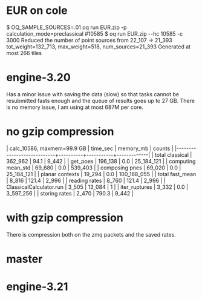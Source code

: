 # EUR on cole

$ OQ_SAMPLE_SOURCES=.01 oq run EUR.zip -p calculation_mode=preclassical #10585
$ oq run EUR.zip --hc 10585 -c 3000
Reduced the number of point sources from 22_107 -> 21_393
tot_weight=132_713, max_weight=518, num_sources=21_393
Generated at most 266 tiles

# engine-3.20

Has a minor issue with saving the data (slow) so that tasks cannot
be resubmitted fasts enough and the queue of results goes up to
27 GB. There is no memory issue, I am using at most 687M per core.

# no gzip compression
| calc_10586, maxmem=99.9 GB | time_sec | memory_mb | counts      |
|----------------------------+----------+-----------+-------------|
| total classical            | 362_962  | 94.1      | 9_442       |
| get_poes                   | 196_138  | 0.0       | 25_184_121  |
| computing mean_std         | 69_680   | 0.0       | 539_403     |
| composing pnes             | 69_020   | 0.0       | 25_184_121  |
| planar contexts            | 19_294   | 0.0       | 100_168_055 |
| total fast_mean            | 8_816    | 121.4     | 2_996       |
| reading rates              | 8_760    | 121.4     | 2_996       |
| ClassicalCalculator.run    | 3_505    | 13_084    | 1           |
| iter_ruptures              | 3_332    | 0.0       | 3_597_256   |
| storing rates              | 2_470    | 790.3     | 9_442       |

# with gzip compression

There is compression both on the zmq packets and the saved rates.

# master

# engine-3.21
